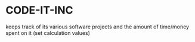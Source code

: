 # CODE-IT-INC
keeps track of its various software projects and the amount of time/money spent on it (set calculation values)
